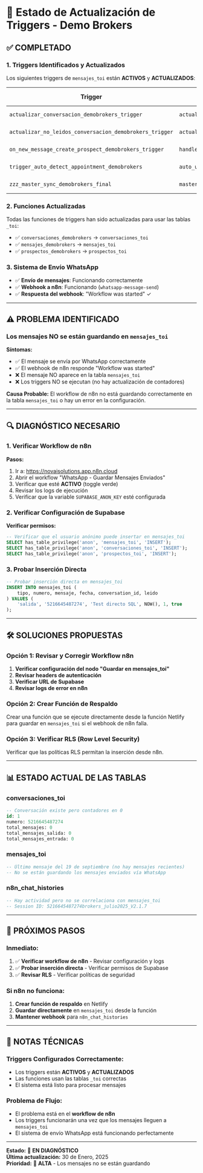 # 🔄 Estado de Actualización de Triggers - Demo Brokers

## ✅ **COMPLETADO**

### 1. **Triggers Identificados y Actualizados**

Los siguientes triggers de `mensajes_toi` están **ACTIVOS** y **ACTUALIZADOS**:

| Trigger | Función | Estado | Tablas Actualizadas |
|---------|---------|--------|-------------------|
| `actualizar_conversacion_demobrokers_trigger` | `actualizar_conversacion_demobrokers()` | ✅ **ACTUALIZADO** | `conversaciones_toi`, `prospectos_toi` |
| `actualizar_no_leidos_conversacion_demobrokers_trigger` | `actualizar_no_leidos_conversacion_demobrokers()` | ✅ **ACTUALIZADO** | `conversaciones_toi` |
| `on_new_message_create_prospect_demobrokers_trigger` | `handle_new_message_create_prospect_demobrokers()` | ✅ **ACTUALIZADO** | `prospectos_toi` |
| `trigger_auto_detect_appointment_demobrokers` | `auto_update_prospect_on_appointment_demobrokers()` | ✅ **ACTUALIZADO** | `prospectos_toi` |
| `zzz_master_sync_demobrokers_final` | `master_sync_conversacion_demobrokers()` | ✅ **ACTUALIZADO** | `conversaciones_toi`, `prospectos_toi` |

### 2. **Funciones Actualizadas**

Todas las funciones de triggers han sido actualizadas para usar las tablas `_toi`:

- ✅ `conversaciones_demobrokers` → `conversaciones_toi`
- ✅ `mensajes_demobrokers` → `mensajes_toi`  
- ✅ `prospectos_demobrokers` → `prospectos_toi`

### 3. **Sistema de Envío WhatsApp**

- ✅ **Envío de mensajes**: Funcionando correctamente
- ✅ **Webhook a n8n**: Funcionando (`whatsapp-message-send`)
- ✅ **Respuesta del webhook**: "Workflow was started" ✓

---

## ⚠️ **PROBLEMA IDENTIFICADO**

### **Los mensajes NO se están guardando en `mensajes_toi`**

**Síntomas:**
- ✅ El mensaje se envía por WhatsApp correctamente
- ✅ El webhook de n8n responde "Workflow was started"
- ❌ El mensaje NO aparece en la tabla `mensajes_toi`
- ❌ Los triggers NO se ejecutan (no hay actualización de contadores)

**Causa Probable:**
El workflow de n8n no está guardando correctamente en la tabla `mensajes_toi` o hay un error en la configuración.

---

## 🔍 **DIAGNÓSTICO NECESARIO**

### 1. **Verificar Workflow de n8n**

**Pasos:**
1. Ir a: https://novaisolutions.app.n8n.cloud
2. Abrir el workflow "WhatsApp - Guardar Mensajes Enviados"
3. Verificar que esté **ACTIVO** (toggle verde)
4. Revisar los logs de ejecución
5. Verificar que la variable `SUPABASE_ANON_KEY` esté configurada

### 2. **Verificar Configuración de Supabase**

**Verificar permisos:**
```sql
-- Verificar que el usuario anónimo puede insertar en mensajes_toi
SELECT has_table_privilege('anon', 'mensajes_toi', 'INSERT');
SELECT has_table_privilege('anon', 'conversaciones_toi', 'INSERT');
SELECT has_table_privilege('anon', 'prospectos_toi', 'INSERT');
```

### 3. **Probar Inserción Directa**

```sql
-- Probar inserción directa en mensajes_toi
INSERT INTO mensajes_toi (
    tipo, numero, mensaje, fecha, conversation_id, leido
) VALUES (
    'salida', '5216645487274', 'Test directo SQL', NOW(), 1, true
);
```

---

## 🛠️ **SOLUCIONES PROPUESTAS**

### **Opción 1: Revisar y Corregir Workflow n8n**

1. **Verificar configuración del nodo "Guardar en mensajes_toi"**
2. **Revisar headers de autenticación**
3. **Verificar URL de Supabase**
4. **Revisar logs de error en n8n**

### **Opción 2: Crear Función de Respaldo**

Crear una función que se ejecute directamente desde la función Netlify para guardar en `mensajes_toi` si el webhook de n8n falla.

### **Opción 3: Verificar RLS (Row Level Security)**

Verificar que las políticas RLS permitan la inserción desde n8n.

---

## 📊 **ESTADO ACTUAL DE LAS TABLAS**

### **conversaciones_toi**
```sql
-- Conversación existe pero contadores en 0
id: 1
numero: 5216645487274
total_mensajes: 0
total_mensajes_salida: 0
total_mensajes_entrada: 0
```

### **mensajes_toi**
```sql
-- Último mensaje del 19 de septiembre (no hay mensajes recientes)
-- No se están guardando los mensajes enviados vía WhatsApp
```

### **n8n_chat_histories**
```sql
-- Hay actividad pero no se correlaciona con mensajes_toi
-- Session ID: 5216645487274brokers_julio2025_V2.1.7
```

---

## 🎯 **PRÓXIMOS PASOS**

### **Inmediato:**
1. ✅ **Verificar workflow de n8n** - Revisar configuración y logs
2. ✅ **Probar inserción directa** - Verificar permisos de Supabase
3. ✅ **Revisar RLS** - Verificar políticas de seguridad

### **Si n8n no funciona:**
1. **Crear función de respaldo** en Netlify
2. **Guardar directamente** en `mensajes_toi` desde la función
3. **Mantener webhook** para `n8n_chat_histories`

---

## 📝 **NOTAS TÉCNICAS**

### **Triggers Configurados Correctamente:**
- Los triggers están **ACTIVOS** y **ACTUALIZADOS**
- Las funciones usan las tablas `_toi` correctas
- El sistema está listo para procesar mensajes

### **Problema de Flujo:**
- El problema está en el **workflow de n8n**
- Los triggers funcionarán una vez que los mensajes lleguen a `mensajes_toi`
- El sistema de envío WhatsApp está funcionando perfectamente

---

**Estado:** 🔄 **EN DIAGNÓSTICO**  
**Última actualización:** 30 de Enero, 2025  
**Prioridad:** 🔴 **ALTA** - Los mensajes no se están guardando

